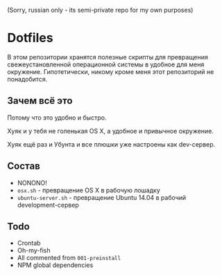(Sorry, russian only - its semi-private repo for my own purposes)

# Dotfiles
В этом репозитории хранятся полезные скрипты для превращения свежеустановленной операционной системы в удобное для меня окружение. Гипотетически, никому кроме меня этот репозиторий не понадобится.

## Зачем всё это
Потому что это удобно и быстро.

Хуяк и у тебя не голенькая OS X, а удобное и привычное окружение.

Хуяк ещё раз и Убунта и все плюшки уже настроены как dev-сервер.

## Состав
* NONONO!
* `osx.sh` - превращение OS X в рабочую лошадку
* `ubuntu-server.sh` - превращение Ubuntu 14.04 в рабочий development-сервер


## Todo
* Crontab
* Oh-my-fish
* All commented from `001-preinstall`
* NPM global dependencies
